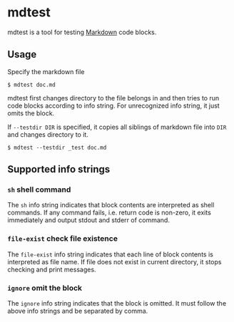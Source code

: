 # mdtest

mdtest is a tool for testing [Markdown](http://commonmark.org/) code blocks.

## Usage

Specify the markdown file

```
$ mdtest doc.md
```

mdtest first changes directory to the file belongs in and then tries to run code blocks according to info string.
For unrecognized info string, it just omits the block.

If `--testdir DIR` is specified, it copies all siblings of markdown file into `DIR` and changes directory to it.

```
$ mdtest --testdir _test doc.md
```

## Supported info strings

### `sh` shell command

The `sh` info string indicates that block contents are interpreted as shell commands.
If any command fails, i.e. return code is non-zero, it exits immediately and output stdout and stderr of command.

### `file-exist` check file existence

The `file-exist` info string indicates that each line of block contents is interpreted as file name.
If file does not exist in current directory, it stops checking and print messages.

### `ignore` omit the block

The `ignore` info string indicates that the block is omitted.
It must follow the above info strings and be separated by comma.
